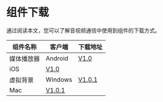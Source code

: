 # 组件下载

通过阅读本文，您可以了解音视频通信中使用到组件的下载方式。

|组件名称|客户端|下载地址|
|----|---|----|
|媒体播放器|Android|[V1.0](https://alivc-demo-cms.alicdn.com/versionProduct/sourceCode/rtc/player_extention/AliRtcPlayerExtension_1.0(Android).zip)|
|iOS|[V1.0](https://alivc-demo-cms.alicdn.com/versionProduct/sourceCode/rtc/player_extention/AliRtcPlayerExtension_1.0(iOS).zip)|
|虚拟背景|Windows|[V1.0.1](https://alivc-demo-cms.alicdn.com/versionProduct/sourceCode/rtc/extention/background/win_bokeh.zip)|
|Mac|[V1.0.1](https://alivc-demo-cms.alicdn.com/versionProduct/sourceCode/rtc/extention/background/mac_bokeh.zip)|

